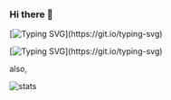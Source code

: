 ### Hi there 👋

[![Typing SVG](https://readme-typing-svg.herokuapp.com?size=25&color=21F731&center=true&vCenter=true&width=725&height=75&lines=Hey+I+am+Arnav!;I+make+projects+to+answer+questions+no+one+asks.)](https://git.io/typing-svg)


[![Typing SVG](https://readme-typing-svg.herokuapp.com?size=25&color=21F731&center=true&vCenter=true&width=725&height=75&lines=My+Name+Is+Shaabin.;Welcome+To+My+GitHub+Profile.)](https://git.io/typing-svg)

also, 

![stats](https://github-readme-stats.vercel.app/api?username=ShaabinM&show_icons=true&theme=dark)
